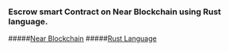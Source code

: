 ### Escrow smart Contract on Near Blockchain using Rust language.
#####[Near Blockchain](https://near.org/)
#####[Rust Language](https://www.rust-lang.org/)
